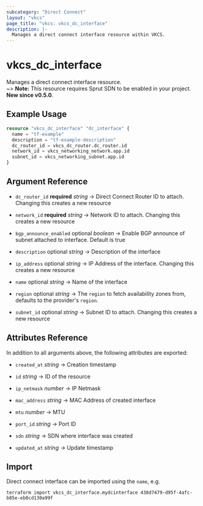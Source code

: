 ```yaml
---
subcategory: "Direct Connect"
layout: "vkcs"
page_title: "vkcs: vkcs_dc_interface"
description: |-
  Manages a direct connect interface resource within VKCS.
---
```


# vkcs_dc_interface

Manages a direct connect interface resource.<br> ~> **Note:** This resource requires Sprut SDN to be enabled in your project. **New since v0.5.0**.

## Example Usage
```terraform
resource "vkcs_dc_interface" "dc_interface" {
  name = "tf-example"
  description = "tf-example-description"
  dc_router_id = vkcs_dc_router.dc_router.id
  network_id = vkcs_networking_network.app.id
  subnet_id = vkcs_networking_subnet.app.id
}
```

## Argument Reference
- `dc_router_id` **required** *string* &rarr;  Direct Connect Router ID to attach. Changing this creates a new resource

- `network_id` **required** *string* &rarr;  Network ID to attach. Changing this creates a new resource

- `bgp_announce_enabled` optional *boolean* &rarr;  Enable BGP announce of subnet attached to interface. Default is true

- `description` optional *string* &rarr;  Description of the interface

- `ip_address` optional *string* &rarr;  IP Address of the interface. Changing this creates a new resource

- `name` optional *string* &rarr;  Name of the interface

- `region` optional *string* &rarr;  The `region` to fetch availability zones from, defaults to the provider's `region`.

- `subnet_id` optional *string* &rarr;  Subnet ID to attach. Changing this creates a new resource


## Attributes Reference
In addition to all arguments above, the following attributes are exported:
- `created_at` *string* &rarr;  Creation timestamp

- `id` *string* &rarr;  ID of the resource

- `ip_netmask` *number* &rarr;  IP Netmask

- `mac_address` *string* &rarr;  MAC Address of created interface

- `mtu` *number* &rarr;  MTU

- `port_id` *string* &rarr;  Port ID

- `sdn` *string* &rarr;  SDN where interface was created

- `updated_at` *string* &rarr;  Update timestamp



## Import

Direct connect interface can be imported using the `name`, e.g.
```shell
terraform import vkcs_dc_interface.mydcinterface 438d7479-d95f-4afc-b85e-eb8cd130a99f
```
